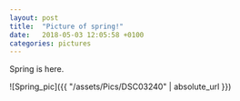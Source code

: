 ```yaml
---
layout: post
title:  "Picture of spring!"
date:   2018-05-03 12:05:58 +0100
categories: pictures
---
```


Spring is here.

![Spring_pic]({{ "/assets/Pics/DSC03240" | absolute_url }})

